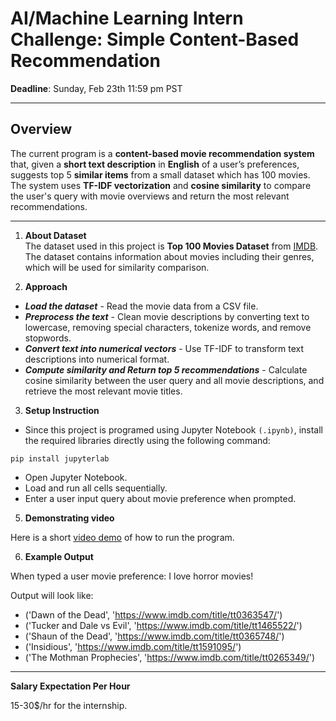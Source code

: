 # AI/Machine Learning Intern Challenge: Simple Content-Based Recommendation

**Deadline**: Sunday, Feb 23th 11:59 pm PST

---

## Overview

The current program is a **content-based movie recommendation system** that, given a **short text description** in **English** of a user’s preferences, suggests top 5 **similar items** from a small dataset which has 100 movies. The system uses **TF-IDF vectorization** and **cosine similarity** to compare the user's query with movie overviews and return the most relevant recommendations.

---

1. **About Dataset**  
The dataset used in this project is **Top 100 Movies Dataset** from [IMDB](https://www.imdb.com/list/ls053251213/). The dataset contains information about movies including their genres, which will be used for similarity comparison.

2. **Approach**  
- ***Load the dataset*** - Read the movie data from a CSV file.
- ***Preprocess the text*** - Clean movie descriptions by converting text to lowercase, removing special characters, tokenize words, and remove stopwords.
- ***Convert text into numerical vectors*** - Use TF-IDF to transform text descriptions into numerical format.
- ***Compute similarity and Return top 5 recommendations*** - Calculate cosine similarity between the user query and all movie descriptions, and retrieve the most relevant movie titles.

3. **Setup Instruction**  
- Since this project is programed using Jupyter Notebook ```(.ipynb)```, install the required libraries directly using the following command:

```pip install jupyterlab```

- Open Jupyter Notebook.
- Load and run all cells sequentially.
- Enter a user input query about movie preference when prompted.

5. **Demonstrating video** 

Here is a short [video demo](https://youtu.be/0F_FnaNtMWQ) of how to run the program. 

6. **Example Output**

When typed a user movie preference:  I love horror movies! 

Output will look like: 

- ('Dawn of the Dead', 'https://www.imdb.com/title/tt0363547/')
- ('Tucker and Dale vs Evil', 'https://www.imdb.com/title/tt1465522/')
- ('Shaun of the Dead', 'https://www.imdb.com/title/tt0365748/')
- ('Insidious', 'https://www.imdb.com/title/tt1591095/')
- ('The Mothman Prophecies', 'https://www.imdb.com/title/tt0265349/')

---
**Salary Expectation Per Hour**

15-30$/hr for the internship.
